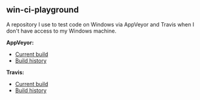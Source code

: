 ## win-ci-playground

A repository I use to test code on Windows via AppVeyor and Travis when I don't have access to my Windows machine.

**AppVeyor:**

- [Current build](https://ci.appveyor.com/project/MarkTiedemann/win-ci-playground)
- [Build history](https://ci.appveyor.com/project/MarkTiedemann/win-ci-playground/history)

**Travis:**

- [Current build](https://travis-ci.org/MarkTiedemann/win-ci-playground)
- [Build history](https://travis-ci.org/MarkTiedemann/win-ci-playground/builds)
